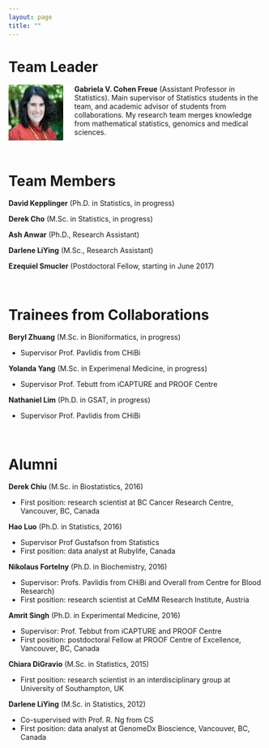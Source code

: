 ```yaml
---
layout: page
title: ""
---
```


# Team Leader

<img style="float: left;" src="/img/me.png" height="110" width="130"> **Gabriela V. Cohen Freue** (Assistant Professor in Statistics). Main supervisor of Statistics students in the team, and academic advisor of students from collaborations. My research team merges knowledge from mathematical statistics, genomics and medical sciences.

<br>

# Team Members

**David Kepplinger** (Ph.D. in Statistics, in progress)

**Derek Cho** (M.Sc. in Statistics, in progress)

**Ash Anwar** (Ph.D., Research Assistant)

**Darlene LiYing** (M.Sc., Research Assistant)

**Ezequiel Smucler** (Postdoctoral Fellow, starting in June 2017)

<br>


# Trainees from Collaborations

**Beryl Zhuang** (M.Sc. in Bioniformatics, in progress)

-	Supervisor Prof. Pavlidis from CHiBi

**Yolanda Yang** (M.Sc. in Experimenal Medicine, in progress) 

-	Supervisor Prof. Tebutt from iCAPTURE and PROOF Centre

**Nathaniel Lim** (Ph.D. in GSAT, in progress)

-	Supervisor Prof. Pavlidis from CHiBi

<br>
 
# Alumni

**Derek Chiu** (M.Sc. in Biostatistics, 2016)
 
 * First position: research scientist at BC Cancer Research Centre, Vancouver, BC, Canada
  
**Hao Luo** (Ph.D. in Statistics, 2016)
-	Supervisor Prof Gustafson from Statistics
-	First position: data analyst at Rubylife, Canada
 
**Nikolaus Fortelny** (Ph.D. in Biochemistry, 2016) 

  * Supervisor: Profs. Pavlidis from CHiBi and Overall from Centre for Blood Research)
  * First position: research scientist at CeMM Research Institute, Austria
 
**Amrit Singh** (Ph.D. in Experimental Medicine, 2016)

  * Supervisor: Prof. Tebbut from iCAPTURE and PROOF Centre
  * First position: postdoctoral Fellow at PROOF Centre of Excellence, Vancouver, BC, Canada

**Chiara DiGravio** (M.Sc. in Statistics, 2015) 

 * First position: research scientist in an interdisciplinary group at University of Southampton, UK

**Darlene LiYing** (M.Sc. in Statistics, 2012)

 * Co-supervised with Prof. R. Ng from CS 
 * First position: data analyst at GenomeDx Bioscience, Vancouver, BC, Canada
 
 




